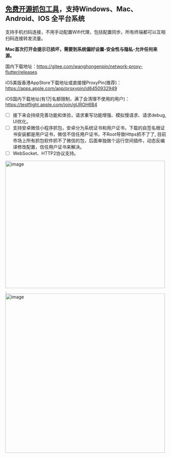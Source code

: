 ## [免费开源抓包工具](https://github.com/wanghongenpin/network_proxy_flutter)，支持Windows、Mac、Android、IOS 全平台系统
支持手机扫码连接，不用手动配置Wifi代理，包括配置同步。所有终端都可以互相扫码连接转发流量。

**Mac首次打开会提示已损坏，需要到系统偏好设置-安全性与隐私-允许任何来源。**

国内下载地址：https://gitee.com/wanghongenpin/network-proxy-flutter/releases

iOS美版香港AppStore下载地址或直接搜ProxyPin(推荐)：https://apps.apple.com/app/proxypin/id6450932949

iOS国内下载地址(有1万名额限制，满了会清理不使用的用户)： https://testflight.apple.com/join/gURGH6B4

- [ ] 接下来会持续完善功能和体验，请求重写功能增强、模拟慢请求、请求debug, UI优化。
- [ ] 支持安卓微信小程序抓包，安卓分为系统证书和用户证书，下载的自签名根证书安装都是用户证书，微信不信任用户证书，不Root导致Https抓不了了, 目前市场上所有抓包软件抓不了微信的包，后面单独做个运行空间插件，动态反编译修改配置，信任用户证书来解决。
- [ ] WebSocket、HTTP2协议支持。

<img alt="image"  width="500px" height="400px" src="https://github.com/wanghongenpin/network-proxy-flutter/assets/24794200/67a2feb1-f1c3-4c0c-8737-5abe62c34794">.    <img alt="image"   height="500px" src="https://github.com/wanghongenpin/network_proxy_flutter/assets/24794200/1bb4b1ec-ec5c-44a7-add7-f0f94c8765b9">


